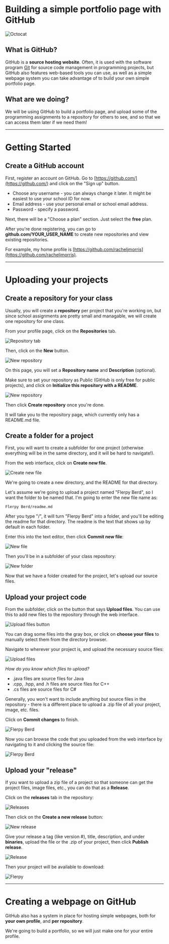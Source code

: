 # Building a simple portfolio page with GitHub

![Octocat](https://assets-cdn.github.com/images/modules/logos_page/Octocat.png)

## What is GitHub?

GitHub is a **source hosting website**. Often, it is used with the software program [Git](https://git-scm.com/) for source code
management in programming projects, but GitHub also features web-based tools you can use,
as well as a simple webpage system you can take advantage of to build your own
simple portfolio page.

## What are we doing?

We will be using GitHub to build a portfolio page, and upload some of the
programming assignments to a repository for others to see, and so that
we can access them later if we need them!

---

# Getting Started

## Create a GitHub account

First, register an account on GitHub. Go to [https://github.com/](https://github.com/)
and click on the "Sign up" button.

* Choose any username - you can always change it later. It might be easiest to use
your school ID for now.
* Email address - use your personal email or school email address.
* Password - specify a password.

Next, there will be a "Choose a plan" section. Just select the **free** plan.

After you're done registering, you can go to **github.com/YOUR_USER_NAME**
to create new repositories and view existing repositories.

For example, my home profile is [https://github.com/racheljmorris](https://github.com/racheljmorris).

---

# Uploading your projects

## Create a repository for your class

Usually, you will create a **repository** per project that you're working on,
but since school assignments are pretty small and managable, we will create
one repository for one class.

From your profile page, click on the **Repositories** tab.

![Repository tab](images/repotab.png)

Then, click on the **New** button.

![New repository](images/newrepo.png)

On this page, you will set a **Repository name** and **Description** (optional).

Make sure to set your repository as Public (GitHub is only free for public projects),
and click on **Initialize this repository with a README**.

![New repository](images/createrepo.png)

Then click **Create repository** once you're done.

It will take you to the repository page, which currently only has a 
README.md file.

## Create a folder for a project

First, you will want to create a subfolder for one project (otherwise everything
will be in the same directory, and it will be hard to navigate!).

From the web interface, click on **Create new file**.

![Create new file](images/createnewfile.png)

We're going to create a new directory, and the README for that directory.

Let's assume we're going to upload a project named "Flerpy Berd", so I want
the folder to be named that. I'm going to enter the new file name as:

	Flerpy Berd/readme.md
	
After you type "/", it will turn "Flerpy Berd" into a folder, and you'll
be editing the readme for that directory. The readme is the text that shows
up by default in each folder.

Enter this into the text editor, then click **Commit new file**:

![New file](images/newfile.png)

Then you'll be in a subfolder of your class repository:

![New folder](images/newfolder.png)

Now that we have a folder created for the project, let's upload our source files.

## Upload your project code

From the subfolder, click on the button that says **Upload files**.
You can use this to add new files to the repository through the web interface.

![Upload files button](images/uploadfiles.png)

You can drag some files into the gray box, or click on **choose your files** to
manually select them from the directory browser.

Navigate to wherever your project is, and upload the necessary source files:

![Upload files](images/uploadfiles2.png)

*How do you know which files to upload?*

* .java files are source files for Java
* .cpp, .hpp, and .h files are source files for C++
* .cs files are source files for C#

Generally, you won't want to include anything *but* source files in the
repository - there is a different place to upload a .zip file of all
your project, image, etc. files.

Click on **Commit changes** to finish.

![Flerpy Berd](images/flerpy.png)

Now you can browse the code that you uploaded from the web interface by
navigating to it and clicking the source file:

![Flerpy Berd](images/flerpy2.png)

## Upload your "release"

If you want to upload a zip file of a project so that someone can get
the project files, image files, etc., you can do that as a **Release**.

Click on the **releases** tab in the repository:

![Releases](images/releases.png)

Then click on the **Create a new release** button:

![New release](images/newrelease.png)

Give your release a tag (like version #), title, description, and under **binaries**, upload
the file or the .zip of your project, then click **Publish release**.

![Release](images/release2.png)

Then your project will be available to download:

![Flerpy](images/flerpy3.png)

---

# Creating a webpage on GitHub

GitHub also has a system in place for hosting simple webpages, both for
**your own profile**, and **per repository**.

We're going to build a portfolio, so we will just make one for your
entire profile.
